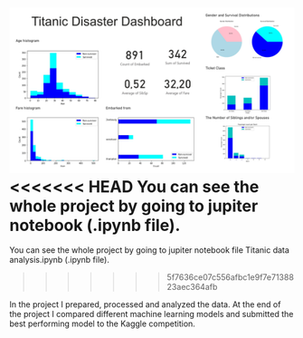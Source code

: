 ![Titanic Project Dashboard](titanicDisaster.jpg)
<<<<<<< HEAD
You can see the whole project by going to jupiter notebook (.ipynb file). 
=======
You can see the whole project by going to jupiter notebook file Titanic data analysis.ipynb (.ipynb file). 
>>>>>>> 5f7636ce07c556afbc1e9f7e7138823aec364afb

In the project I prepared, processed and analyzed the data. At the end of the project I compared different machine learning models and submitted the best performing model to the Kaggle competition. 
